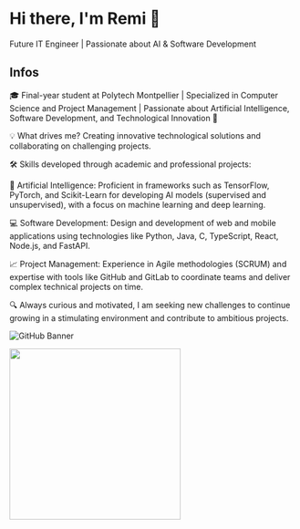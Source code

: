 # Hi there, I'm Remi 👋

Future IT Engineer | Passionate about AI & Software Development

## Infos

🎓 Final-year student at Polytech Montpellier | Specialized in Computer Science and Project Management | Passionate about Artificial Intelligence, Software Development, and Technological Innovation 🚀

💡 What drives me? Creating innovative technological solutions and collaborating on challenging projects.

🛠️ Skills developed through academic and professional projects:

🤖 Artificial Intelligence: Proficient in frameworks such as TensorFlow, PyTorch, and Scikit-Learn for developing AI models (supervised and unsupervised), with a focus on machine learning and deep learning.

💻 Software Development: Design and development of web and mobile applications using technologies like Python, Java, C, TypeScript, React, Node.js, and FastAPI.

📈 Project Management: Experience in Agile methodologies (SCRUM) and expertise with tools like GitHub and GitLab to coordinate teams and deliver complex technical projects on time.

🔍 Always curious and motivated, I am seeking new challenges to continue growing in a stimulating environment and contribute to ambitious projects.


![GitHub Banner](https://i.pinimg.com/736x/7c/ed/32/7ced32d6cfb80d49545444c0a382de3b.jpg)

<img src="https://www.icegif.com/wp-content/uploads/2023/04/icegif-765.gif" width="300">

<!--
**RemiJorge/RemiJorge** is a ✨ _special_ ✨ repository because its `README.md` (this file) appears on your GitHub profile.

Here are some ideas to get you started:

- 🔭 I’m currently working on ...
- 🌱 I’m currently learning ...
- 👯 I’m looking to collaborate on ...
- 🤔 I’m looking for help with ...
- 💬 Ask me about ...
- 📫 How to reach me: ...
- 😄 Pronouns: ...
- ⚡ Fun fact: ...
-->
